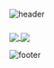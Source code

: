 
![header](https://capsule-render.vercel.app/api?type=slice&color=auto&customColorList=10&height=200&text=Woong&fontAlign=70&rotate=13&fontAlignY=25&descAlign=60&descAlignY=44&animation=twinkling)




###

<p>
  <a href="https://github.com/jungunman">
    <img align="center" src="https://github-readme-stats.vercel.app/api?username=jungunman&hide_title=true&show_icons=true&theme=nord" />
  </a>
   <a href="https://github.com/jungunman">
    <img align="center" src="https://github-readme-stats.vercel.app/api/top-langs/?username=jungunman&layout=compact&show_icons=true&show_owner=true&hide_title=false&theme=nord" />
  </a>
</p>

![footer](https://capsule-render.vercel.app/api?type=slice&color=auto&customColorList=10&height=200&fontAlign=70&rotate=13&fontAlignY=25&descAlign=60&descAlignY=44&animation=twinkling&section=footer)
